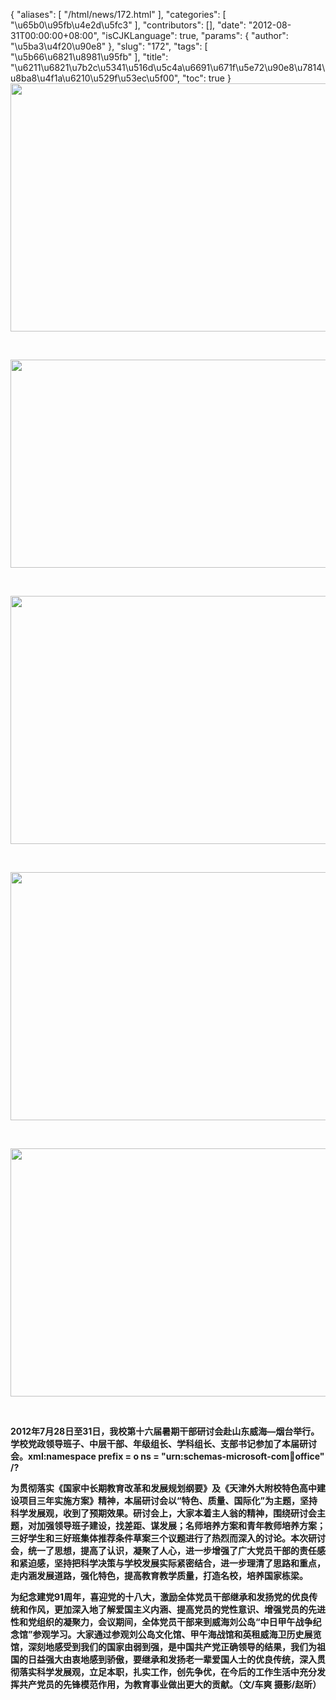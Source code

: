 {
    "aliases": [
        "/html/news/172.html"
    ],
    "categories": [
        "\u65b0\u95fb\u4e2d\u5fc3"
    ],
    "contributors": [],
    "date": "2012-08-31T00:00:00+08:00",
    "isCJKLanguage": true,
    "params": {
        "author": "\u5ba3\u4f20\u90e8"
    },
    "slug": "172",
    "tags": [
        "\u5b66\u6821\u8981\u95fb"
    ],
    "title": "\u6211\u6821\u7b2c\u5341\u516d\u5c4a\u6691\u671f\u5e72\u90e8\u7814\u8ba8\u4f1a\u6210\u529f\u53ec\u5f00",
    "toc": true
}
**<img
    src="https://cdn.tfls.online/mirror/full/d8d8caf8ae74be8139d9f377a70b0aff8253ea65.jpg"
    style="display:block;margin-left:auto;margin-right:auto;"
    decoding="async"
    fetchpriority="auto"
    loading="lazy"
    height="397"
    width="600"
/>**

 

**<img
    src="https://cdn.tfls.online/mirror/full/6b8bbb45bf738d8bb62277581b8fd33cafe5fc3c.jpg"
    style="display:block;margin-left:auto;margin-right:auto;"
    decoding="async"
    fetchpriority="auto"
    loading="lazy"
    height="333"
    width="600"
/>**

 

**<img
    src="https://cdn.tfls.online/mirror/full/e7833b33ee41ea04a83452c3efce9fcbf902043e.jpg"
    style="display:block;margin-left:auto;margin-right:auto;"
    decoding="async"
    fetchpriority="auto"
    loading="lazy"
    height="397"
    width="600"
/>**

 

**<img
    src="https://cdn.tfls.online/mirror/full/9c66466de4d0f81d58a8b1f255e71d7b4f9d4314.jpg"
    style="display:block;margin-left:auto;margin-right:auto;"
    decoding="async"
    fetchpriority="auto"
    loading="lazy"
    height="397"
    width="600"
/>**

 

**<img
    src="https://cdn.tfls.online/mirror/full/d17fe946e095b939a9144149cf7e67693567be1e.jpg"
    style="display:block;margin-left:auto;margin-right:auto;"
    decoding="async"
    fetchpriority="auto"
    loading="lazy"
    height="397"
    width="600"
/>**

 

**2012年7月28日至31日，我校第十六届暑期干部研讨会赴山东威海—烟台举行。学校党政领导班子、中层干部、年级组长、学科组长、支部书记参加了本届研讨会。xml:namespace prefix = o ns = "urn:schemas-microsoft-com:office:office" /?**

**为贯彻落实《国家中长期教育改革和发展规划纲要》及《天津外大附校特色高中建设项目三年实施方案》精神，本届研讨会以“特色、质量、国际化”为主题，坚持科学发展观，收到了预期效果。研讨会上，大家本着主人翁的精神，围绕研讨会主题，对加强领导班子建设，找差距、谋发展；名师培养方案和青年教师培养方案；三好学生和三好班集体推荐条件草案三个议题进行了热烈而深入的讨论。本次研讨会，统一了思想，提高了认识，凝聚了人心，进一步增强了广大党员干部的责任感和紧迫感，坚持把科学决策与学校发展实际紧密结合，进一步理清了思路和重点，走内涵发展道路，强化特色，提高教育教学质量，打造名校，培养国家栋梁。**

**为纪念建党91周年，喜迎党的十八大，激励全体党员干部继承和发扬党的优良传统和作风，更加深入地了解爱国主义内涵、提高党员的党性意识、增强党员的先进性和党组织的凝聚力，会议期间，全体党员干部来到威海刘公岛“中日甲午战争纪念馆”参观学习。大家通过参观刘公岛文化馆、甲午海战馆和英租威海卫历史展览馆，深刻地感受到我们的国家由弱到强，是中国共产党正确领导的结果，我们为祖国的日益强大由衷地感到骄傲，要继承和发扬老一辈爱国人士的优良传统，深入贯彻落实科学发展观，立足本职，扎实工作，创先争优，在今后的工作生活中充分发挥共产党员的先锋模范作用，为教育事业做出更大的贡献。（文/车爽 摄影/赵昕）**

